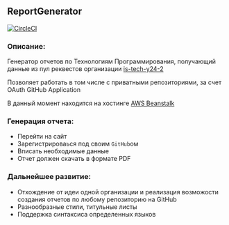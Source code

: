 ## ReportGenerator

<a href="https://circleci.com/gh/nestjs/nest" target="_blank"><img src="https://img.shields.io/circleci/build/github/nestjs/nest/master" alt="CircleCI" /></a>

### Описание:

Генератор отчетов по Технологиям Программирования, получающий данные из пул реквестов организации [is-tech-y24-2](https://github.com/is-tech-y24-2)

Позволяет работать в том числе с приватными репозиториями, за счет OAuth GitHub Application

В данный момент находится на хостинге [AWS Beanstalk](http://reportgen-is-tech-y24-2.eu-west-3.elasticbeanstalk.com)

### Генерация отчета:
- Перейти на сайт
- Зарегистрироваься под своим `GitHub`ом
- Вписать необходимые данные
- Отчет должен скачать в формате PDF

### Дальнейшее развитие:
- Отхождение от идеи одной организации и реализация возможости создания отчетов по любому репозиторию на GitHub
- Разнообразные стили, титульные листы
- Поддержка синтаксиса определенных языков
